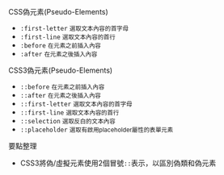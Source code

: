 CSS偽元素(Pseudo-Elements)
- `:first-letter` <small>選取文本內容的首字母</small>
- `:first-line` <small>選取文本內容的首行</small>
- `:before` <small>在元素之前插入內容</small>
- `:after` <small>在元素之後插入內容</small>

CSS3偽元素(Pseudo-Elements)
- `::before` <small>在元素之前插入內容</small>
- `::after` <small>在元素之後插入內容</small>
- `::first-letter` <small>選取文本內容的首字母</small>
- `::first-line` <small>選取文本內容的首行</small>
- `::selection` <small>選取反白的文本內容</small>
- `::placeholder` <small>選取有啟用placeholder屬性的表單元素</small>

要點整理
- CSS3將偽/虛擬元素使用2個冒號`::`表示，以區別偽類和偽元素